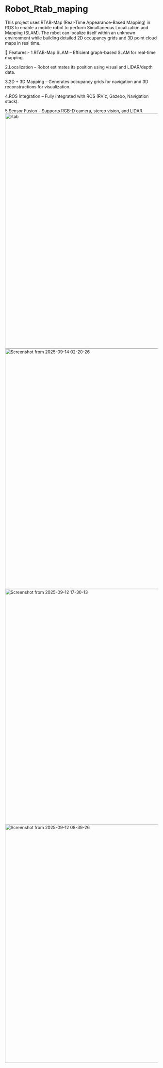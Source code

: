 # Robot_Rtab_maping
This project uses RTAB-Map (Real-Time Appearance-Based Mapping) in ROS to enable a mobile robot to perform Simultaneous Localization and Mapping (SLAM). The robot can localize itself within an unknown environment while building detailed 2D occupancy grids and 3D point cloud maps in real time.

🔹 Features:-
1.RTAB-Map SLAM – Efficient graph-based SLAM for real-time mapping.

2.Localization – Robot estimates its position using visual and LIDAR/depth data.

3.2D + 3D Mapping – Generates occupancy grids for navigation and 3D reconstructions for visualization.

4.ROS Integration – Fully integrated with ROS (RViz, Gazebo, Navigation stack).

5.Sensor Fusion – Supports RGB-D camera, stereo vision, and LIDAR.<img width="1300" height="775" alt="rtab" src="https://github.com/user-attachments/assets/8bc916cc-3d70-44c7-8fab-ee34310e9f51" />
<img width="1315" height="792" alt="Screenshot from 2025-09-14 02-20-26" src="https://github.com/user-attachments/assets/25a0d8a5-01b7-41e9-bb21-12824982612e" />
<img width="1300" height="775" alt="Screenshot from 2025-09-12 17-30-13" src="https://github.com/user-attachments/assets/16d2928c-a06a-4733-b905-08d6b9017cd6" />
<img width="1386" height="786" alt="Screenshot from 2025-09-12 08-39-26" src="https://github.com/user-attachments/assets/7cebd709-01b1-40a5-a772-beb594913ca0" />
